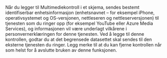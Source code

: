 Når du legger til Multimediekontroll i et skjema, sendes bestemt identifiserbar enhetsinformasjon (enhetsnavnet – for eksempel iPhone, operativsystemet og OS-versjonen, nettleseren og nettleserversjonen) til tjenesten som du ringer opp (for eksempel YouTube eller Azure Media Services), og informasjonen vil være underlagt vilkårene i personvernerklæringen for denne tjenesten. Ved å legge til denne kontrollen, godtar du at det begrensede datasettet skal sendes til den eksterne tjenesten du ringer. Legg merke til at du kan fjerne kontrollen når som helst for å avslutte bruken av denne funksjonen.